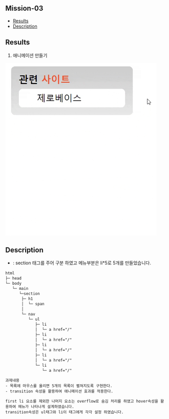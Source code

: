 ## Mission-03

- [Results](#results)
- [Description](#description)

## Results

1. 애니메이션 만들기

![login](./../mission-01/assets/ezgif.com-optimize.gif)

## Description

- :
section 태그를 주어 구분 하였고 메뉴부분은 li*5로 5개를 만들었습니다.
  
```
html
├─ head  
└─ body
   └─ main
      └─section 
       ├─ h1 
       │  └─ span
       │       
       └─ nav
          └─ ul
             ├─ li
             │  └─ a href="/" 
             ├─ li
             │  └─ a href="/" 
             ├─ li
             │  └─ a href="/" 
             ├─ li
             │  └─ a href="/" 
             └─ li
                └─ a href="/" 
 ```
 ```
 과제내용
 - 목록에 마우스를 올리면 5개의 목록이 펼쳐지도록 구현한다.
 - transition 속성을 활용하여 애니메이션 효과를 적용한다.
 ```
 ```
 first li 요소를 제외한 나머지 요소는 overflow로 숨김 처리를 하였고 hover속성을 활용하여 메뉴가 나타나게 설계하였습니다. 
 transition속성은 ul태그와 li이 태그에게 각각 설정 하였습니다.
 ```

